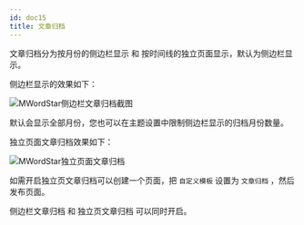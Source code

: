 ```yaml
---
id: doc15
title: 文章归档
---
```


文章归档分为按月份的侧边栏显示 和 按时间线的独立页面显示，默认为侧边栏显示。

侧边栏显示的效果如下：

![MWordStar侧边栏文章归档截图](assets/16043806617429.jpg)

默认会显示全部月份，您也可以在主题设置中限制侧边栏显示的归档月份数量。

独立页面文章归档效果如下：

![MWordStar独立页面文章归档](assets/archive-page.png)

如需开启独立页文章归档可以创建一个页面，把 `自定义模板` 设置为 `文章归档` ，然后发布页面。

侧边栏文章归档 和 独立页文章归档 可以同时开启。